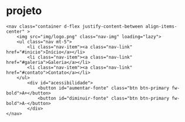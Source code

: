 # projeto
    <nav class="container d-flex justify-content-between align-items-center" >
        <img src="img/logo.png" class="nav-img" loading="lazy">
        <ul class="nav mt-5">
            <li class="nav-item"><a class="nav-link" href="#inicio">Início</a></li>
            <li class="nav-item"><a class="nav-link" href="#galeria">Galeria</a></li>
            <li class="nav-item"><a class="nav-link" href="#contato">Contato</a></li>
        </ul>
            <div id="acessibilidade">
                <button id="aumentar-fonte" class="btn btn-primary fw-bold">A+</button>
                <button id="diminuir-fonte" class="btn btn-primary fw-bold">A-</button>
            </div>
    </nav>
